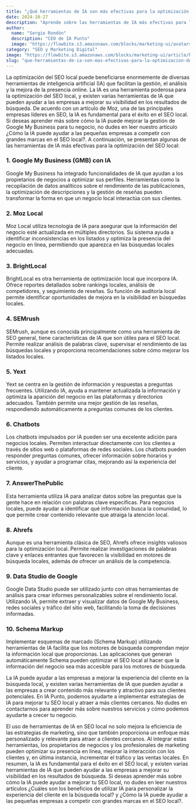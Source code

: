 ```yaml
---
title: "¿Qué herramientas de IA son más efectivas para la optimización del SEO local?"
date: 2024-10-27
description: "Aprende sobre las herramientas de IA más efectivas para la optimización del SEO local y cómo pueden ayudar a mejorar la visibilidad de tu negocio en los resultados de búsqueda. Descubre cómo la IA puede ayudar a personalizar la experiencia del cliente y atraer a más clientes cercanos."
author:
  name: "Sergio Rondón"
  description: "CEO de IA Punto"
  image: "https://flowbite.s3.amazonaws.com/blocks/marketing-ui/avatars/jese-leos.png"
category: "SEO y Marketing Digital"
image: "https://flowbite.s3.amazonaws.com/blocks/marketing-ui/article/blog-2.png"
slug: "que-herramientas-de-ia-son-mas-efectivas-para-la-optimizacion-del-seo-local"
---
```


La optimización del SEO local puede beneficiarse enormemente de diversas herramientas de inteligencia artificial (IA) que facilitan la gestión, el análisis y la mejora de la presencia online.
La IA es una herramienta poderosa para la optimización del SEO local, y existen varias herramientas de IA que pueden ayudar a las empresas a mejorar su visibilidad en los resultados de búsqueda. De acuerdo con un artículo de Moz, una de las principales empresas líderes en SEO, la IA es fundamental para el éxito en el SEO local. Si deseas aprender más sobre cómo la IA puede mejorar la gestión de Google My Business para tu negocio, no dudes en leer nuestro artículo ¿Cómo la IA puede ayudar a las pequeñas empresas a competir con grandes marcas en el SEO local?.
A continuación, se presentan algunas de las herramientas de IA más efectivas para la optimización del SEO local:

### 1. **Google My Business (GMB) con IA**

Google My Business ha integrado funcionalidades de IA que ayudan a los propietarios de negocios a optimizar sus perfiles. Herramientas como la recopilación de datos analíticos sobre el rendimiento de las publicaciones, la optimización de descripciones y la gestión de reseñas pueden transformar la forma en que un negocio local interactúa con sus clientes.

### 2. **Moz Local**

Moz Local utiliza tecnología de IA para asegurar que la información del negocio esté actualizada en múltiples directorios. Su sistema ayuda a identificar inconsistencias en los listados y optimiza la presencia del negocio en línea, permitiendo que aparezca en las búsquedas locales adecuadas.

### 3. **BrightLocal**

BrightLocal es otra herramienta de optimización local que incorpora IA. Ofrece reportes detallados sobre rankings locales, análisis de competidores, y seguimiento de reseñas. Su función de auditoría local permite identificar oportunidades de mejora en la visibilidad en búsquedas locales.

### 4. **SEMrush**

SEMrush, aunque es conocida principalmente como una herramienta de SEO general, tiene características de IA que son útiles para el SEO local. Permite realizar análisis de palabras clave, supervisar el rendimiento de las búsquedas locales y proporciona recomendaciones sobre cómo mejorar los listados locales.

### 5. **Yext**

Yext se centra en la gestión de información y respuestas a preguntas frecuentes. Utilizando IA, ayuda a mantener actualizada la información y optimiza la aparición del negocio en las plataformas y directorios adecuados. También permite una mejor gestión de las reseñas, respondiendo automáticamente a preguntas comunes de los clientes.

### 6. **Chatbots**

Los chatbots impulsados por IA pueden ser una excelente adición para negocios locales. Permiten interactuar directamente con los clientes a través de sitios web o plataformas de redes sociales. Los chatbots pueden responder preguntas comunes, ofrecer información sobre horarios y servicios, y ayudar a programar citas, mejorando así la experiencia del cliente.

### 7. **AnswerThePublic**

Esta herramienta utiliza IA para analizar datos sobre las preguntas que la gente hace en relación con palabras clave específicas. Para negocios locales, puede ayudar a identificar qué información busca la comunidad, lo que permite crear contenido relevante que atraiga la atención local.

### 8. **Ahrefs**

Aunque es una herramienta clásica de SEO, Ahrefs ofrece insights valiosos para la optimización local. Permite realizar investigaciones de palabras clave y enlaces entrantes que favorecen la visibilidad en motores de búsqueda locales, además de ofrecer un análisis de la competencia.

### 9. **Data Studio de Google**

Google Data Studio puede ser utilizado junto con otras herramientas de análisis para crear informes personalizables sobre el rendimiento local. Utilizando IA, permite extraer y visualizar datos de Google My Business, redes sociales y tráfico del sitio web, facilitando la toma de decisiones informadas.

### 10. **Schema Markup**

Implementar esquemas de marcado (Schema Markup) utilizando herramientas de IA facilita que los motores de búsqueda comprendan mejor la información local que proporcionas. Las aplicaciones que generan automáticamente Schema pueden optimizar el SEO local al hacer que la información del negocio sea más accesible para los motores de búsqueda.

La IA puede ayudar a las empresas a mejorar la experiencia del cliente en la búsqueda local, y existen varias herramientas de IA que pueden ayudar a las empresas a crear contenido más relevante y atractivo para sus clientes potenciales. En IA Punto, podemos ayudarte a implementar estrategias de IA para mejorar tu SEO local y atraer a más clientes cercanos. No dudes en contactarnos para aprender más sobre nuestros servicios y cómo podemos ayudarte a crecer tu negocio.

El uso de herramientas de IA en SEO local no solo mejora la eficiencia de las estrategias de marketing, sino que también proporciona un enfoque más personalizado y relevante para atraer a clientes cercanos. Al integrar estas herramientas, los propietarios de negocios y los profesionales de marketing pueden optimizar su presencia en línea, mejorar la interacción con los clientes y, en última instancia, incrementar el tráfico y las ventas locales.
En resumen, la IA es fundamental para el éxito en el SEO local, y existen varias herramientas de IA que pueden ayudar a las empresas a mejorar su visibilidad en los resultados de búsqueda. Si deseas aprender más sobre cómo la IA puede ayudar a mejorar tu SEO local, no dudes en leer nuestros artículos ¿Cuáles son los beneficios de utilizar IA para personalizar la experiencia del cliente en la búsqueda local? y ¿Cómo la IA puede ayudar a las pequeñas empresas a competir con grandes marcas en el SEO local?.
